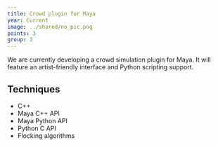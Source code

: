 ```yaml
---
title: Crowd plugin for Maya
year: Current
image: ../shared/no_pic.png
points: 3
group: 3
---
```


We are currently developing a crowd simulation plugin for Maya. It
will feature an artist-friendly interface and Python scripting support.

## Techniques ##
- C++
- Maya C++ API
- Maya Python API
- Python C API
- Flocking algorithms
